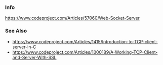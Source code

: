 ### Info
https://www.codeproject.com/Articles/57060/Web-Socket-Server

### See Also


   * https://www.codeproject.com/Articles/1415/Introduction-to-TCP-client-server-in-C
   * https://www.codeproject.com/Articles/1000189/A-Working-TCP-Client-and-Server-With-SSL
